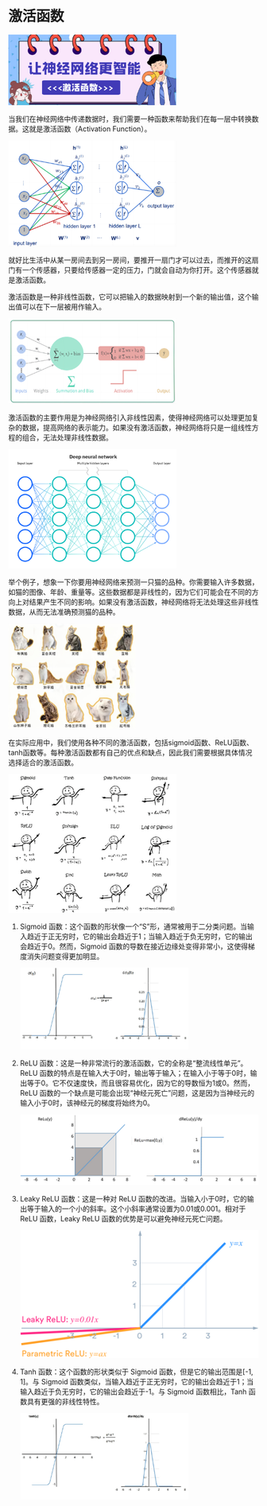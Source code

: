 # 激活函数

<img src="imgs/image-20230321094111559.png" alt="image-20230321094111559" style="zoom:33%;" />



当我们在神经网络中传递数据时，我们需要一种函数来帮助我们在每一层中转换数据。这就是激活函数（Activation Function）。

<img src="imgs/2198110-20201109154251098-859827402.png" alt="常见的激活函数（激励函数） - 问道代码间- 博客园" style="zoom: 33%;" />

就好比生活中从某一房间去到另一房间，要推开一扇门才可以过去，而推开的这扇门有一个传感器，只要给传感器一定的压力，门就会自动为你打开。这个传感器就是激活函数。



激活函数是一种非线性函数，它可以把输入的数据映射到一个新的输出值，这个输出值可以在下一层被用作输入。

<img src="imgs/798b-hqhtuak1849533.png" alt="深度学习领域最常用的10个激活函数，一文详解数学原理及优缺点|深度学习|梯度_新浪科技_新浪网" style="zoom: 33%;" />

激活函数的主要作用是为神经网络引入非线性因素，使得神经网络可以处理更加复杂的数据，提高网络的表示能力。如果没有激活函数，神经网络将只是一组线性方程的组合，无法处理非线性数据。

<img src="imgs/ICLH_Diagram_Batch_01_03-DeepNeuralNetwork-WHITEBG-16793644383648.png" alt="什么是神经网络？ - 中国| IBM" style="zoom: 33%;" />

举个例子，想象一下你要用神经网络来预测一只猫的品种。你需要输入许多数据，如猫的图像、年龄、重量等。这些数据都是非线性的，因为它们可能会在不同的方向上对结果产生不同的影响。如果没有激活函数，神经网络将无法处理这些非线性数据，从而无法准确预测猫的品种。

<img src="imgs/image-20230321102913619.png" alt="image-20230321102913619" style="zoom:25%;" />

在实际应用中，我们使用各种不同的激活函数，包括sigmoid函数、ReLU函数、tanh函数等。每种激活函数都有自己的优点和缺点，因此我们需要根据具体情况选择适合的激活函数。

<img src="imgs/image-20230321103238527.png" alt="image-20230321103238527" style="zoom:33%;" />

1.  Sigmoid 函数：这个函数的形状像一个“S”形，通常被用于二分类问题。当输入趋近于正无穷时，它的输出会趋近于1；当输入趋近于负无穷时，它的输出会趋近于0。然而，Sigmoid 函数的导数在接近边缘处变得非常小，这使得梯度消失问题变得更加明显。

    <img src="imgs/image-20230321103911578.png" alt="image-20230321103911578" style="zoom:33%;" />

2.  ReLU 函数：这是一种非常流行的激活函数，它的全称是“整流线性单元”。ReLU 函数的特点是在输入大于0时，输出等于输入；在输入小于等于0时，输出等于0。它不仅速度快，而且很容易优化，因为它的导数恒为1或0。然而，ReLU 函数的一个缺点是可能会出现“神经元死亡”问题，这是因为当神经元的输入小于0时，该神经元的梯度将始终为0。

    ![image-20230321104040852](imgs/image-20230321104040852.png)

3.  Leaky ReLU 函数：这是一种对 ReLU 函数的改进。当输入小于0时，它的输出等于输入的一个小的斜率。这个小斜率通常设置为0.01或0.001。相对于 ReLU 函数，Leaky ReLU 函数的优势是可以避免神经元死亡问题。

    <img src="imgs/1_ypsvQH7kvtI2BhzR2eT_Sw.png" alt="激活函数| 锦鲤木兰" style="zoom: 50%;" />

4.  Tanh 函数：这个函数的形状类似于 Sigmoid 函数，但是它的输出范围是[-1, 1]。与 Sigmoid 函数类似，当输入趋近于正无穷时，它的输出会趋近于1；当输入趋近于负无穷时，它的输出会趋近于-1。与 Sigmoid 函数相比，Tanh 函数具有更强的非线性特性。

    <img src="imgs/image-20230321103946815.png" alt="image-20230321103946815" style="zoom:33%;" />
